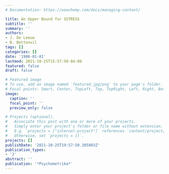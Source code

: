 ```yaml
---
# Documentation: https://wowchemy.com/docs/managing-content/

title: An Upper Bound for SSTRESS
subtitle: ''
summary: ''
authors:
- J. De Leeuw
- B. Bettonvil
tags: []
categories: []
date: '1986-01-01'
lastmod: 2021-10-25T15:57:50-04:00
featured: false
draft: false

# Featured image
# To use, add an image named `featured.jpg/png` to your page's folder.
# Focal points: Smart, Center, TopLeft, Top, TopRight, Left, Right, BottomLeft, Bottom, BottomRight.
image:
  caption: ''
  focal_point: ''
  preview_only: false

# Projects (optional).
#   Associate this post with one or more of your projects.
#   Simply enter your project's folder or file name without extension.
#   E.g. `projects = ["internal-project"]` references `content/project/deep-learning/index.md`.
#   Otherwise, set `projects = []`.
projects: []
publishDate: '2021-10-25T19:57:50.385803Z'
publication_types:
- '2'
abstract: ''
publication: '*Psychometrika*'
---
```


